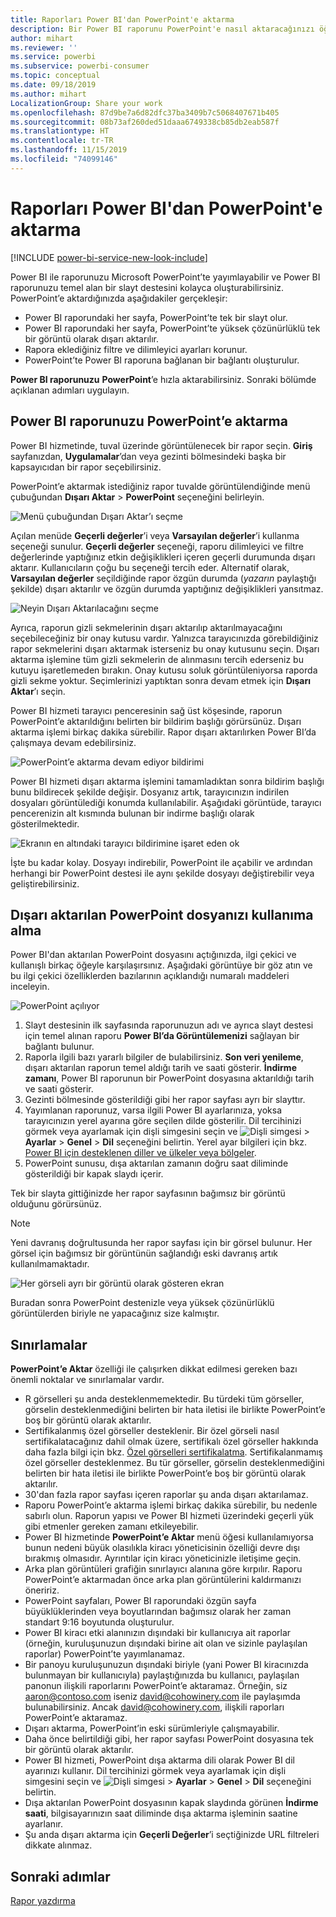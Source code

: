 ```yaml
---
title: Raporları Power BI'dan PowerPoint'e aktarma
description: Bir Power BI raporunu PowerPoint'e nasıl aktaracağınızı öğrenin.
author: mihart
ms.reviewer: ''
ms.service: powerbi
ms.subservice: powerbi-consumer
ms.topic: conceptual
ms.date: 09/18/2019
ms.author: mihart
LocalizationGroup: Share your work
ms.openlocfilehash: 87d9be7a6d82dfc37ba3409b7c5068407671b405
ms.sourcegitcommit: 08b73af260ded51daaa6749338cb85db2eab587f
ms.translationtype: HT
ms.contentlocale: tr-TR
ms.lasthandoff: 11/15/2019
ms.locfileid: "74099146"
---
```

# <a name="export-reports-from-power-bi-to-powerpoint"></a>Raporları Power BI'dan PowerPoint'e aktarma

[!INCLUDE [power-bi-service-new-look-include](../includes/power-bi-service-new-look-include.md)]

Power BI ile raporunuzu Microsoft PowerPoint’te yayımlayabilir ve Power BI raporunuzu temel alan bir slayt destesini kolayca oluşturabilirsiniz. PowerPoint’e aktardığınızda aşağıdakiler gerçekleşir:

* Power BI raporundaki her sayfa, PowerPoint’te tek bir slayt olur.
* Power BI raporundaki her sayfa, PowerPoint’te yüksek çözünürlüklü tek bir görüntü olarak dışarı aktarılır.
* Rapora eklediğiniz filtre ve dilimleyici ayarları korunur.
* PowerPoint’te Power BI raporuna bağlanan bir bağlantı oluşturulur.

**Power BI raporunuzu** **PowerPoint**’e hızla aktarabilirsiniz. Sonraki bölümde açıklanan adımları uygulayın.

## <a name="export-your-power-bi-report-to-powerpoint"></a>Power BI raporunuzu PowerPoint’e aktarma
Power BI hizmetinde, tuval üzerinde görüntülenecek bir rapor seçin. **Giriş** sayfanızdan, **Uygulamalar**’dan veya gezinti bölmesindeki başka bir kapsayıcıdan bir rapor seçebilirsiniz.

PowerPoint’e aktarmak istediğiniz rapor tuvalde görüntülendiğinde menü çubuğundan **Dışarı Aktar** > **PowerPoint** seçeneğini belirleyin.

![Menü çubuğundan Dışarı Aktar’ı seçme](media/end-user-powerpoint/power-bi-export.png)

Açılan menüde **Geçerli değerler**’i veya **Varsayılan değerler**’i kullanma seçeneği sunulur. **Geçerli değerler** seçeneği, raporu dilimleyici ve filtre değerlerinde yaptığınız etkin değişiklikleri içeren geçerli durumunda dışarı aktarır. Kullanıcıların çoğu bu seçeneği tercih eder. Alternatif olarak, **Varsayılan değerler** seçildiğinde rapor özgün durumda (*yazarın* paylaştığı şekilde) dışarı aktarılır ve özgün durumda yaptığınız değişiklikleri yansıtmaz.

![Neyin Dışarı Aktarılacağını seçme](media/end-user-powerpoint/power-bi-current-values.png)
 
Ayrıca, raporun gizli sekmelerinin dışarı aktarılıp aktarılmayacağını seçebileceğiniz bir onay kutusu vardır. Yalnızca tarayıcınızda görebildiğiniz rapor sekmelerini dışarı aktarmak isterseniz bu onay kutusunu seçin. Dışarı aktarma işlemine tüm gizli sekmelerin de alınmasını tercih ederseniz bu kutuyu işaretlemeden bırakın. Onay kutusu soluk görüntüleniyorsa raporda gizli sekme yoktur. Seçimlerinizi yaptıktan sonra devam etmek için **Dışarı Aktar**’ı seçin.

Power BI hizmeti tarayıcı penceresinin sağ üst köşesinde, raporun PowerPoint’e aktarıldığını belirten bir bildirim başlığı görürsünüz. Dışarı aktarma işlemi birkaç dakika sürebilir. Rapor dışarı aktarılırken Power BI’da çalışmaya devam edebilirsiniz.

![PowerPoint’e aktarma devam ediyor bildirimi](media/end-user-powerpoint/power-bi-export-progress.png)

Power BI hizmeti dışarı aktarma işlemini tamamladıktan sonra bildirim başlığı bunu bildirecek şekilde değişir. Dosyanız artık, tarayıcınızın indirilen dosyaları görüntülediği konumda kullanılabilir. Aşağıdaki görüntüde, tarayıcı pencerenizin alt kısmında bulunan bir indirme başlığı olarak gösterilmektedir.

![Ekranın en altındaki tarayıcı bildirimine işaret eden ok](media/end-user-powerpoint/powerbi_to_powerpoint_4.png)

İşte bu kadar kolay. Dosyayı indirebilir, PowerPoint ile açabilir ve ardından herhangi bir PowerPoint destesi ile aynı şekilde dosyayı değiştirebilir veya geliştirebilirsiniz.

## <a name="check-out-your-exported-powerpoint-file"></a>Dışarı aktarılan PowerPoint dosyanızı kullanıma alma
Power BI'dan aktarılan PowerPoint dosyasını açtığınızda, ilgi çekici ve kullanışlı birkaç öğeyle karşılaşırsınız. Aşağıdaki görüntüye bir göz atın ve bu ilgi çekici özelliklerden bazılarının açıklandığı numaralı maddeleri inceleyin.

![PowerPoint açılıyor](media/end-user-powerpoint/powerbi_to_powerpoint_5.png)

1. Slayt destesinin ilk sayfasında raporunuzun adı ve ayrıca slayt destesi için temel alınan raporu **Power BI’da Görüntülemenizi** sağlayan bir bağlantı bulunur.
2. Raporla ilgili bazı yararlı bilgiler de bulabilirsiniz. **Son veri yenileme**, dışarı aktarılan raporun temel aldığı tarih ve saati gösterir. **İndirme zamanı**, Power BI raporunun bir PowerPoint dosyasına aktarıldığı tarih ve saati gösterir.
3. Gezinti bölmesinde gösterildiği gibi her rapor sayfası ayrı bir slayttır. 
4. Yayımlanan raporunuz, varsa ilgili Power BI ayarlarınıza, yoksa tarayıcınızın yerel ayarına göre seçilen dilde gösterilir. Dil tercihinizi görmek veya ayarlamak için dişli simgesini seçin ve ![Dişli simgesi](media/end-user-powerpoint/power-bi-settings-icon.png) > **Ayarlar** > **Genel** > **Dil** seçeneğini belirtin. Yerel ayar bilgileri için bkz. [Power BI için desteklenen diller ve ülkeler veya bölgeler](../supported-languages-countries-regions.md).
5. PowerPoint sunusu, dışa aktarılan zamanın doğru saat diliminde gösterildiği bir kapak slaydı içerir.

Tek bir slayta gittiğinizde her rapor sayfasının bağımsız bir görüntü olduğunu görürsünüz.

>[!NOTE]
> Yeni davranış doğrultusunda her rapor sayfası için bir görsel bulunur. Her görsel için bağımsız bir görüntünün sağlandığı eski davranış artık kullanılmamaktadır. 
 

![Her görseli ayrı bir görüntü olarak gösteren ekran](media/end-user-powerpoint/powerbi_to_powerpoint_6.png)

Buradan sonra PowerPoint destenizle veya yüksek çözünürlüklü görüntülerden biriyle ne yapacağınız size kalmıştır.

## <a name="limitations"></a>Sınırlamalar
**PowerPoint’e Aktar** özelliği ile çalışırken dikkat edilmesi gereken bazı önemli noktalar ve sınırlamalar vardır.

* R görselleri şu anda desteklenmemektedir. Bu türdeki tüm görseller, görselin desteklenmediğini belirten bir hata iletisi ile birlikte PowerPoint’e boş bir görüntü olarak aktarılır.
* Sertifikalanmış özel görseller desteklenir. Bir özel görseli nasıl sertifikalatacağınız dahil olmak üzere, sertifikalı özel görseller hakkında daha fazla bilgi için bkz. [Özel görselleri sertifikalatma](../developer/power-bi-custom-visuals-certified.md). Sertifikalanmamış özel görseller desteklenmez. Bu tür görseller, görselin desteklenmediğini belirten bir hata iletisi ile birlikte PowerPoint’e boş bir görüntü olarak aktarılır.
* 30'dan fazla rapor sayfası içeren raporlar şu anda dışarı aktarılamaz.
* Raporu PowerPoint’e aktarma işlemi birkaç dakika sürebilir, bu nedenle sabırlı olun. Raporun yapısı ve Power BI hizmeti üzerindeki geçerli yük gibi etmenler gereken zamanı etkileyebilir.
* Power BI hizmetinde **PowerPoint’e Aktar** menü öğesi kullanılamıyorsa bunun nedeni büyük olasılıkla kiracı yöneticisinin özelliği devre dışı bırakmış olmasıdır. Ayrıntılar için kiracı yöneticinizle iletişime geçin.
* Arka plan görüntüleri grafiğin sınırlayıcı alanına göre kırpılır. Raporu PowerPoint’e aktarmadan önce arka plan görüntülerini kaldırmanızı öneririz.
* PowerPoint sayfaları, Power BI raporundaki özgün sayfa büyüklüklerinden veya boyutlarından bağımsız olarak her zaman standart 9:16 boyutunda oluşturulur.
* Power BI kiracı etki alanınızın dışındaki bir kullanıcıya ait raporlar (örneğin, kuruluşunuzun dışındaki birine ait olan ve sizinle paylaşılan raporlar) PowerPoint’te yayımlanamaz.
* Bir panoyu kuruluşunuzun dışındaki biriyle (yani Power BI kiracınızda bulunmayan bir kullanıcıyla) paylaştığınızda bu kullanıcı, paylaşılan panonun ilişkili raporlarını PowerPoint’e aktaramaz. Örneğin, siz aaron@contoso.com iseniz david@cohowinery.com ile paylaşımda bulunabilirsiniz. Ancak david@cohowinery.com, ilişkili raporları PowerPoint’e aktaramaz.
* Dışarı aktarma, PowerPoint’in eski sürümleriyle çalışmayabilir.
* Daha önce belirtildiği gibi, her rapor sayfası PowerPoint dosyasına tek bir görüntü olarak aktarılır.
* Power BI hizmeti, PowerPoint dışa aktarma dili olarak Power BI dil ayarınızı kullanır. Dil tercihinizi görmek veya ayarlamak için dişli simgesini seçin ve ![Dişli simgesi](media/end-user-powerpoint/power-bi-settings-icon.png) > **Ayarlar** > **Genel** > **Dil** seçeneğini belirtin.
* Dışa aktarılan PowerPoint dosyasının kapak slaydında görünen **İndirme saati**, bilgisayarınızın saat diliminde dışa aktarma işleminin saatine ayarlanır.
* Şu anda dışarı aktarma için **Geçerli Değerler**’i seçtiğinizde URL filtreleri dikkate alınmaz.

## <a name="next-steps"></a>Sonraki adımlar
[Rapor yazdırma](end-user-print.md)

